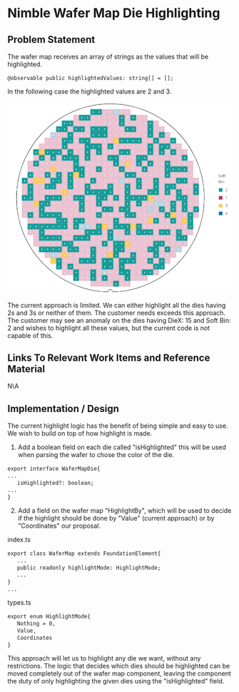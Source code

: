 # Nimble Wafer Map Die Highlighting

## Problem Statement

The wafer map receives an array of strings as the values that will be highlighted.

```
@observable public highlightedValues: string[] = [];
```

In the following case the highlighted values are 2 and 3.

![Highlighted Values](resources/highlighted-values.png)

The current approach is limited. We can either highlight all the dies having 2s and 3s or neither of them. The customer needs exceeds this approach. The customer may see an anomaly on the dies having DieX: 15 and Soft Bin: 2 and wishes to highlight all these values, but the current code is not capable of this.

## Links To Relevant Work Items and Reference Material

N\A

## Implementation / Design

The current highlight logic has the benefit of being simple and easy to use. We wish to build on top of how highlight is made.

1. Add a boolean field on each die called "isHighlighted" this will be used when parsing the wafer to chose the color of the die.

```
export interface WaferMapDie{
...
   isHighlighted?: boolean;
...
}
```

2. Add a field on the wafer map "HighlightBy", which will be used to decide if the highlight should be done by "Value" (current approach) or by "Coordinates" our proposal.

index.ts

```
export class WaferMap extends FoundationElement{
   ...
   public readonly highlightMode: HighlightMode;
   ...
}
...

```

types.ts

```
export enum HighlightMode{
   Nothing = 0,
   Value,
   Coordinates
}
```

This approach will let us to highlight any die we want, without any restrictions. The logic that decides which dies should be highlighted can be moved completely out of the wafer map component, leaving the component the duty of only highlighting the given dies using the "isHighlighted" field.

